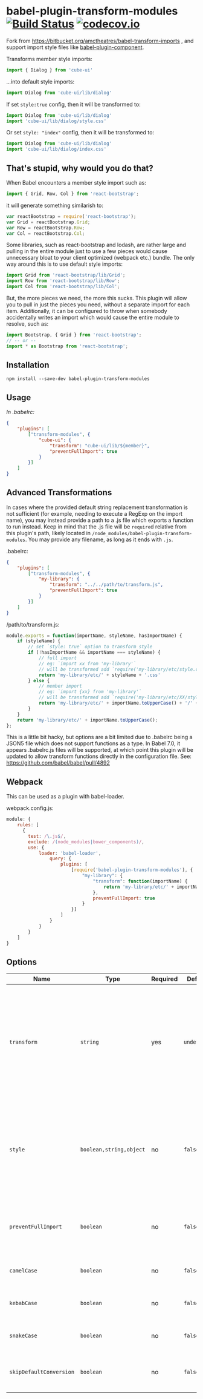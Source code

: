 # babel-plugin-transform-modules [![Build Status](https://travis-ci.org/dolymood/babel-plugin-transform-modules.svg?branch=master)](https://travis-ci.org/dolymood/babel-plugin-transform-modules?branch=master) [![codecov.io](http://codecov.io/github/dolymood/babel-plugin-transform-modules/coverage.svg?branch=master)](http://codecov.io/github/dolymood/babel-plugin-transform-modules?branch=master)

Fork from https://bitbucket.org/amctheatres/babel-transform-imports , and support import style files like [babel-plugin-component](https://github.com/QingWei-Li/babel-plugin-component).

Transforms member style imports:

```javascript
import { Dialog } from 'cube-ui'
```

...into default style imports:

```javascript
import Dialog from 'cube-ui/lib/dialog'
```

If set `style:true` config, then it will be transformed to:

```javascript
import Dialog from 'cube-ui/lib/dialog'
import 'cube-ui/lib/dialog/style.css'
```

Or set `style: "index"` config, then it will be transformed to:

```javascript
import Dialog from 'cube-ui/lib/dialog'
import 'cube-ui/lib/dialog/index.css'
```

## That's stupid, why would you do that?

When Babel encounters a member style import such as:

```javascript
import { Grid, Row, Col } from 'react-bootstrap';
```

it will generate something similarish to:

```javascript
var reactBootstrap = require('react-bootstrap');
var Grid = reactBootstrap.Grid;
var Row = reactBootstrap.Row;
var Col = reactBootstrap.Col;
```

Some libraries, such as react-bootstrap and lodash, are rather large and
pulling in the entire module just to use a few pieces would cause unnecessary
bloat to your client optimized (webpack etc.) bundle.  The only way around
this is to use default style imports:

```javascript
import Grid from 'react-bootstrap/lib/Grid';
import Row from 'react-bootstrap/lib/Row';
import Col from 'react-bootstrap/lib/Col';
```

But, the more pieces we need, the more this sucks.  This plugin will allow you
to pull in just the pieces you need, without a separate import for each item.
Additionally, it can be configured to throw when somebody accidentally writes
an import which would cause the entire module to resolve, such as:

```javascript
import Bootstrap, { Grid } from 'react-bootstrap';
// -- or --
import * as Bootstrap from 'react-bootstrap';
```

## Installation

```
npm install --save-dev babel-plugin-transform-modules
```

## Usage

*In .babelrc:*

```json
{
    "plugins": [
        ["transform-modules", {
            "cube-ui": {
                "transform": "cube-ui/lib/${member}",
                "preventFullImport": true
            }
        }]
    ]
}
```

## Advanced Transformations

In cases where the provided default string replacement transformation is not
sufficient (for example, needing to execute a RegExp on the import name), you
may instead provide a path to a .js file which exports a function to run
instead.  Keep in mind that the .js file will be `require`d relative from this
plugin's path, likely located in `/node_modules/babel-plugin-transform-modules`.
You may provide any filename, as long as it ends with `.js`.

.babelrc:
```json
{
    "plugins": [
        ["transform-modules", {
            "my-library": {
                "transform": "../../path/to/transform.js",
                "preventFullImport": true
            }
        }]
    ]
}
```

/path/to/transform.js:
```js
module.exports = function(importName, styleName, hasImportName) {
    if (styleName) {
        // set `style: true` option to transform style
        if (!hasImportName && importName === styleName) {
            // full import
            // eg: `import xx from 'my-library'`
            // will be transformed add `require('my-library/etc/style.css')`
            return 'my-library/etc/' + styleName + '.css'
        } else {
            // member import
            // eg: `import {xx} from 'my-library'`
            // will be transformed add `require('my-library/etc/XX/style.css')`
            return 'my-library/etc/' + importName.toUpperCase() + '/' + styleName + '.css'
        }
    }
    return 'my-library/etc/' + importName.toUpperCase();
};
```

This is a little bit hacky, but options are a bit limited due to .babelrc being
a JSON5 file which does not support functions as a type.  In Babel 7.0, it
appears .babelrc.js files will be supported, at which point this plugin will be
updated to allow transform functions directly in the configuration file.
See: https://github.com/babel/babel/pull/4892

## Webpack

This can be used as a plugin with babel-loader.

webpack.config.js:
```js
module: {
    rules: [
      {
        test: /\.js$/,
        exclude: /(node_modules|bower_components)/,
        use: {
            loader: 'babel-loader',
                query: {
                    plugins: [
                        [require('babel-plugin-transform-modules'), {
                            "my-library": {
                                "transform": function(importName) {
                                    return 'my-library/etc/' + importName.toUpperCase();
                                },
                                preventFullImport: true
                            }
                        }]
                    ]
                }
            }
        }
    ]
}
```

## Options

| Name | Type | Required | Default | Description |
| --- | --- | --- | --- | --- |
| `transform` | `string` | yes | `undefined` | The library name to use instead of the one specified in the import statement.  `${member}` will be replaced with the member, aka Grid/Row/Col/etc.  Alternatively, pass a path to a .js file which exports a function to process the transform (see Advanced Transformations) |
| `style` | `boolean,string,object` | no | `false` | Whether or not auto add css style import, if set to `true`, it will be same as set to `'style'`. If set to `{name:'sty',ignore:['x', 'y']}`, it means all member modules except `['x', 'y']` will be auto add css import with name 'sty.css' |
| `preventFullImport` | `boolean` | no | `false` | Whether or not to throw when an import is encountered which would cause the entire module to be imported. |
| `camelCase` | `boolean` | no | `false` | When set to `true`, runs `${member}` through _.camelCase. |
| `kebabCase` | `boolean` | no | `false` | When set to `true`, runs `${member}` through _.kebabCase. |
| `snakeCase` | `boolean` | no | `false` | When set to `true`, runs `${member}` through _.snakeCase. |
| `skipDefaultConversion` | `boolean` | no | `false` | When set to `true`, will preserve `import { X }` syntax instead of converting to `import X`. |
